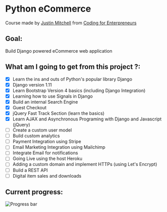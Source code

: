 # Python eCommerce
Course made by [Justin Mitchell](https://twitter.com/justinmitchel) from [Coding for Enterpreneurs](https://www.codingforentrepreneurs.com/)

## Goal:
Build Django powered eCommerce web application

## What am I going to get from this project ?:

- [x] Learn the ins and outs of Python's popular library Django
- [x] Django version 1.11
- [x] Learn Bootstrap Version 4 basics (including Django Integration)
- [x] Learning how to use Signals in Django
- [x] Build an internal Search Engine
- [x] Guest Checkout
- [x] jQuery Fast Track Section (learn the basics)
- [x] Learn AJAX and Asynchronous Programing with Django and Javascript (jQuery)
- [ ] Create a custom user model
- [ ] Build custom analytics
- [ ] Payment Integration using Stripe
- [ ] Email Marketing Integration using Mailchimp
- [ ] Integrate Email for notifications
- [ ] Going Live using the host Heroku
- [ ] Adding a custom domain and implement HTTPs (using Let's Encrypt)
- [ ] Build a REST API
- [ ] Digital item sales and downloads

## Current progress:
![Progress bar](http://progressed.io/bar/47 "Progress bar")
